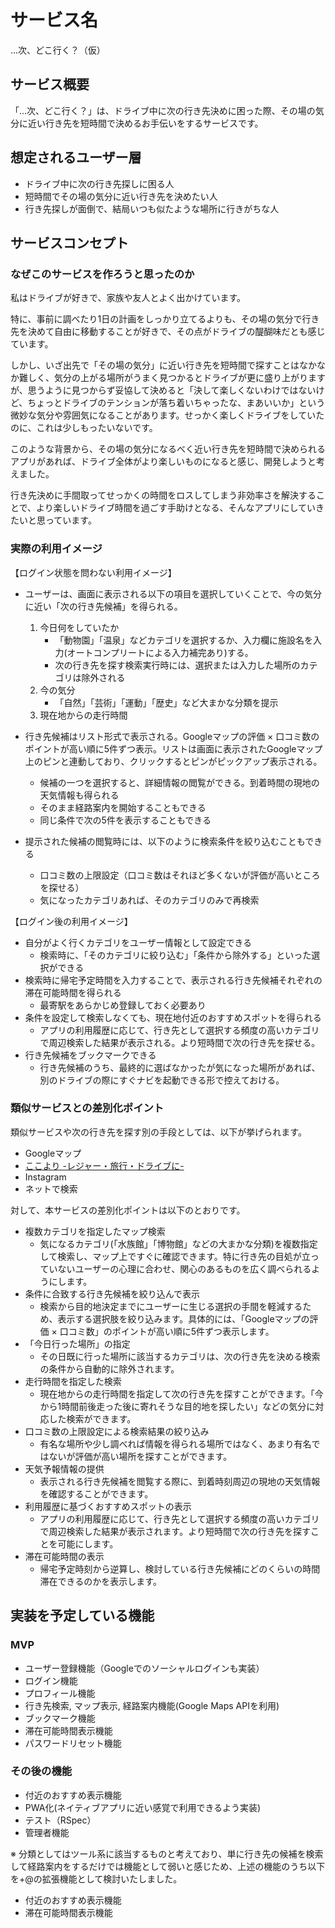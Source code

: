 # サービス名

...次、どこ行く？（仮）

## サービス概要

「...次、どこ行く？」は、ドライブ中に次の行き先決めに困った際、その場の気分に近い行き先を短時間で決めるお手伝いをするサービスです。

## 想定されるユーザー層
- ドライブ中に次の行き先探しに困る人
- 短時間でその場の気分に近い行き先を決めたい人
- 行き先探しが面倒で、結局いつも似たような場所に行きがちな人 
  
## サービスコンセプト
### なぜこのサービスを作ろうと思ったのか

私はドライブが好きで、家族や友人とよく出かけています。

特に、事前に調べたり1日の計画をしっかり立てるよりも、その場の気分で行き先を決めて自由に移動することが好きで、その点がドライブの醍醐味だとも感じています。

しかし、いざ出先で「その場の気分」に近い行き先を短時間で探すことはなかなか難しく、気分の上がる場所がうまく見つかるとドライブが更に盛り上がりますが、思うように見つからず妥協して決めると「決して楽しくないわけではないけど、ちょっとドライブのテンションが落ち着いちゃったな、まあいいか」という微妙な気分や雰囲気になることがあります。せっかく楽しくドライブをしていたのに、これは少しもったいないです。

このような背景から、その場の気分になるべく近い行き先を短時間で決められるアプリがあれば、ドライブ全体がより楽しいものになると感じ、開発しようと考えました。

行き先決めに手間取ってせっかくの時間をロスしてしまう非効率さを解決することで、より楽しいドライブ時間を過ごす手助けとなる、そんなアプリにしていきたいと思っています。

### 実際の利用イメージ
【ログイン状態を問わない利用イメージ】

- ユーザーは、画面に表示される以下の項目を選択していくことで、今の気分に近い「次の行き先候補」を得られる。
    1. 今日何をしていたか
        - 「動物園」「温泉」などカテゴリを選択するか、入力欄に施設名を入力(オートコンプリートによる入力補完あり)する。
        - 次の行き先を探す検索実行時には、選択または入力した場所のカテゴリは除外される
    2. 今の気分
        - 「自然」「芸術」「運動」「歴史」など大まかな分類を提示
    3. 現在地からの走行時間
    
- 行き先候補はリスト形式で表示される。Googleマップの評価 × 口コミ数のポイントが高い順に5件ずつ表示。リストは画面に表示されたGoogleマップ上のピンと連動しており、クリックするとピンがピックアップ表示される。
    - 候補の一つを選択すると、詳細情報の閲覧ができる。到着時間の現地の天気情報も得られる
    - そのまま経路案内を開始することもできる
    - 同じ条件で次の5件を表示することもできる
      
- 提示された候補の閲覧時には、以下のように検索条件を絞り込むこともできる
    - 口コミ数の上限設定（口コミ数はそれほど多くないが評価が高いところを探せる）
    - 気になったカテゴリあれば、そのカテゴリのみで再検索

【ログイン後の利用イメージ】

- 自分がよく行くカテゴリをユーザー情報として設定できる
    - 検索時に、「そのカテゴリに絞り込む」「条件から除外する」といった選択ができる
- 検索時に帰宅予定時間を入力することで、表示される行き先候補それぞれの滞在可能時間を得られる
    - 最寄駅をあらかじめ登録しておく必要あり
- 条件を設定して検索しなくても、現在地付近のおすすめスポットを得られる
    - アプリの利用履歴に応じて、行き先として選択する頻度の高いカテゴリで周辺検索した結果が表示される。より短時間で次の行き先を探せる。
- 行き先候補をブックマークできる
    - 行き先候補のうち、最終的に選ばなかったが気になった場所があれば、別のドライブの際にすぐナビを起動できる形で控えておける。

### 類似サービスとの差別化ポイント
類似サービスや次の行き先を探す別の手段としては、以下が挙げられます。

- Googleマップ
- [ここより -レジャー・旅行・ドライブに- ](https://apps.apple.com/jp/app/%E3%81%93%E3%81%93%E3%82%88%E3%82%8A-%E3%83%AC%E3%82%B8%E3%83%A3%E3%83%BC-%E6%97%85%E8%A1%8C-%E3%83%89%E3%83%A9%E3%82%A4%E3%83%96%E3%81%AB/id1619728475)
- Instagram
- ネットで検索

対して、本サービスの差別化ポイントは以下のとおりです。

- 複数カテゴリを指定したマップ検索
    - 気になるカテゴリ(「水族館」「博物館」などの大まかな分類)を複数指定して検索し、マップ上ですぐに確認できます。特に行き先の目処が立っていないユーザーの心理に合わせ、関心のあるものを広く調べられるようにします。
- 条件に合致する行き先候補を絞り込んで表示
    - 検索から目的地決定までにユーザーに生じる選択の手間を軽減するため、表示する選択肢を絞り込みます。具体的には、「Googleマップの評価 × 口コミ数」のポイントが高い順に5件ずつ表示します。
- 「今日行った場所」の指定
    - その日既に行った場所に該当するカテゴリは、次の行き先を決める検索の条件から自動的に除外されます。
- 走行時間を指定した検索
    - 現在地からの走行時間を指定して次の行き先を探すことができます。「今から1時間前後走った後に寄れそうな目的地を探したい」などの気分に対応した検索ができます。
- 口コミ数の上限設定による検索結果の絞り込み
    - 有名な場所や少し調べれば情報を得られる場所ではなく、あまり有名ではないが評価が高い場所を探すことができます。
- 天気予報情報の提供
    - 表示される行き先候補を閲覧する際に、到着時刻周辺の現地の天気情報を確認することができます。
- 利用履歴に基づくおすすめスポットの表示
    - アプリの利用履歴に応じて、行き先として選択する頻度の高いカテゴリで周辺検索した結果が表示されます。より短時間で次の行き先を探すことを可能にします。
- 滞在可能時間の表示
    - 帰宅予定時刻から逆算し、検討している行き先候補にどのくらいの時間滞在できるのかを表示します。

## 実装を予定している機能

### MVP

- ユーザー登録機能（Googleでのソーシャルログインも実装）
- ログイン機能
- プロフィール機能
- 行き先検索, マップ表示, 経路案内機能(Google Maps APIを利用)
- ブックマーク機能
- 滞在可能時間表示機能
- パスワードリセット機能

### その後の機能

- 付近のおすすめ表示機能
- PWA化(ネイティブアプリに近い感覚で利用できるよう実装)
- テスト（RSpec）
- 管理者機能
    
※ 分類としてはツール系に該当するものと考えており、単に行き先の候補を検索して経路案内をするだけでは機能として弱いと感じため、上述の機能のうち以下を+@の拡張機能として検討いたしました。

- 付近のおすすめ表示機能
- 滞在可能時間表示機能
